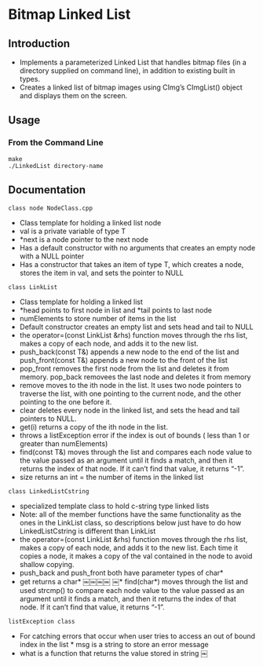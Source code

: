 # Bitmap Linked List

## Introduction ##

* Implements a parameterized Linked List that handles bitmap files (in a directory supplied on command line), in addition to existing built in types. 
* Creates a linked list of bitmap images using CImg’s CImgList() object and displays them on the screen.


## Usage
### From the Command Line

```
make
./LinkedList directory-name
```

## Documentation

```class node NodeClass.cpp```
* Class template for holding a linked list node
* val is a private variable of type T
* *next is a node pointer to the next node
* Has a default constructor with no arguments that creates an empty node with a NULL pointer
* Has a constructor that takes an item of type T, which creates a node, stores the item in val, and sets the
pointer to NULL

```class LinkList```
* Class template for holding a linked list
* *head points to first node in list and *tail points to last node
* numElements to store number of items in the list
* Default constructor creates an empty list and sets head and tail to NULL
* the operator=(const LinkList &rhs) function moves through the rhs list, makes a copy of each node,
and adds it to the new list.
* push_back(const T&) appends a new node to the end of the list and push_front(const T&) appends a
new node to the front of the list
* pop_front removes the first node from the list and deletes it from memory. pop_back removees the last
node and deletes it from memory
* remove moves to the ith node in the list. It uses two node pointers to traverse the list, with one pointing to the
current node, and the other pointing to the one before it.
* clear deletes every node in the linked list, and sets the head and tail pointers to NULL.
* get(i) returns a copy of the ith node in the list.
* throws a listException error if the index is out of bounds ( less than 1 or greater than numElements)
* find(const T&) moves through the list and compares each node value to the value passed as an argument
until it finds a match, and then it returns the index of that node. If it can’t find that value, it returns “-1”.
* size returns an int = the number of items in the linked list

```class LinkedListCstring```
* specialized template class to hold c-string type linked lists
* Note: all of the member functions have the same functionality as the ones in the LinkList class, so
descriptions below just have to do how LinkedListCstring is different than LinkList
* the operator=(const LinkList &rhs) function moves through the rhs list, makes a copy of each node,
and adds it to the new list. Each time it copies a node, it makes a copy of the val contained in the node to
avoid shallow copying.
* push_back and push_front both have parameter types of char*
* get returns a char*
￼￼￼￼
￼* find(char*) moves through the list and used strcmp() to compare each node value to the value passed as an argument until it finds a match, and then it returns the index of that node. If it can’t find that value, it returns “-1”.

```listException class```
* For catching errors that occur when user tries to access an out of bound index in the list * msg is a string to store an error message
* what is a function that returns the value stored in string
￼
